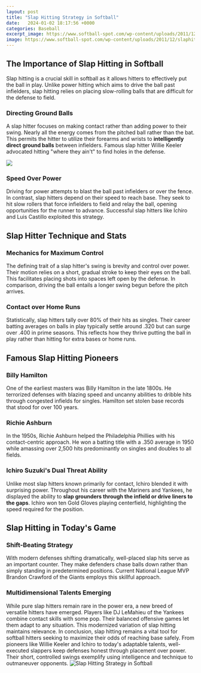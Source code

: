 ```yaml
---
layout: post
title: "Slap Hitting Strategy in Softball"
date:   2024-01-02 18:17:56 +0000
categories: Baseball
excerpt_image: https://www.softball-spot.com/wp-content/uploads/2011/12/slaphittingsoftball.png
image: https://www.softball-spot.com/wp-content/uploads/2011/12/slaphittingsoftball.png
---
```


## The Importance of Slap Hitting in Softball
Slap hitting is a crucial skill in softball as it allows hitters to effectively put the ball in play. Unlike power hitting which aims to drive the ball past infielders, slap hitting relies on placing slow-rolling balls that are difficult for the defense to field. 
### **Directing Ground Balls**
A slap hitter focuses on making contact rather than adding power to their swing. Nearly all the energy comes from the pitched ball rather than the bat. This permits the hitter to utilize their forearms and wrists to **intelligently direct ground balls** between infielders. Famous slap hitter Willie Keeler advocated hitting "where they ain't" to find holes in the defense.

![](https://dsgmedia.blob.core.windows.net/pub/2019/03/Softball-HittingSlapping-Bat-Angles.jpg)
### **Speed Over Power** 
Driving for power attempts to blast the ball past infielders or over the fence. In contrast, slap hitters depend on their speed to reach base. They seek to hit slow rollers that force infielders to field and relay the ball, opening opportunities for the runner to advance. Successful slap hitters like Ichiro and Luis Castillo exploited this strategy.
## **Slap Hitter Technique and Stats**
### Mechanics for Maximum Control
The defining trait of a slap hitter's swing is brevity and control over power. Their motion relies on a short, gradual stroke to keep their eyes on the ball. This facilitates placing shots into spaces left open by the defense. In comparison, driving the ball entails a longer swing begun before the pitch arrives.
### Contact over Home Runs 
Statistically, slap hitters tally over 80% of their hits as singles. Their career batting averages on balls in play typically settle around .320 but can surge over .400 in prime seasons. This reflects how they thrive putting the ball in play rather than hitting for extra bases or home runs. 
## Famous Slap Hitting Pioneers
### Billy Hamilton 
One of the earliest masters was Billy Hamilton in the late 1800s. He terrorized defenses with blazing speed and uncanny abilities to dribble hits through congested infields for singles. Hamilton set stolen base records that stood for over 100 years.
### Richie Ashburn
In the 1950s, Richie Ashburn helped the Philadelphia Phillies with his contact-centric approach. He won a batting title with a .350 average in 1950 while amassing over 2,500 hits predominantly on singles and doubles to all fields.
### **Ichiro Suzuki's Dual Threat Ability**
Unlike most slap hitters known primarily for contact, Ichiro blended it with surprising power. Throughout his career with the Mariners and Yankees, he displayed the ability to **slap grounders through the infield or drive liners to the gaps**. Ichiro won ten Gold Gloves playing centerfield, highlighting the speed required for the position.
## Slap Hitting in Today's Game
### Shift-Beating Strategy
With modern defenses shifting dramatically, well-placed slap hits serve as an important counter. They make defenders chase balls down rather than simply standing in predetermined positions. Current National League MVP Brandon Crawford of the Giants employs this skillful approach.
### Multidimensional Talents Emerging 
While pure slap hitters remain rare in the power era, a new breed of versatile hitters have emerged. Players like DJ LeMahieu of the Yankees combine contact skills with some pop. Their balanced offensive games let them adapt to any situation. This modernized variation of slap hitting maintains relevance.
In conclusion, slap hitting remains a vital tool for softball hitters seeking to maximize their odds of reaching base safely. From pioneers like Willie Keeler and Ichiro to today's adaptable talents, well-executed slappers keep defenses honest through placement over power. Their short, controlled swings exemplify using intelligence and technique to outmaneuver opponents.
 ![Slap Hitting Strategy in Softball](https://www.softball-spot.com/wp-content/uploads/2011/12/slaphittingsoftball.png)